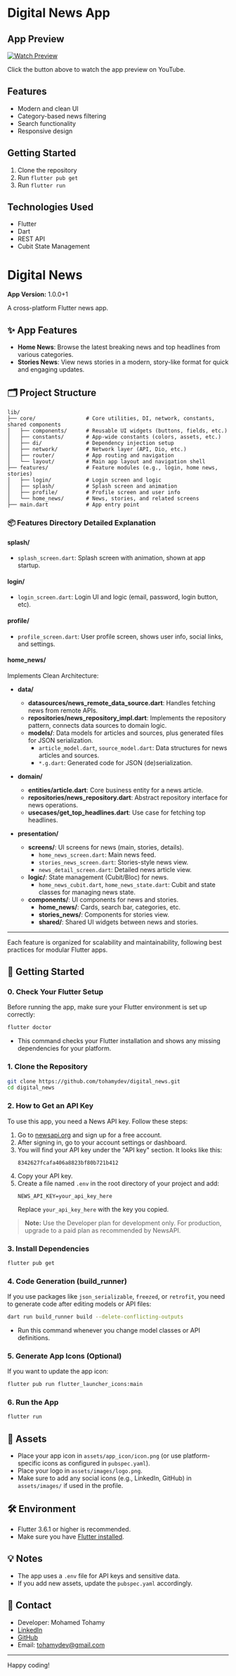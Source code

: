 # Digital News App

## App Preview

[![Watch Preview](https://img.shields.io/badge/YouTube-Watch%20Preview-red)](https://www.youtube.com/shorts/kXqvBi_bCJ8)

Click the button above to watch the app preview on YouTube.

## Features
- Modern and clean UI
- Category-based news filtering
- Search functionality
- Responsive design

## Getting Started
1. Clone the repository
2. Run `flutter pub get`
3. Run `flutter run`

## Technologies Used
- Flutter
- Dart
- REST API
- Cubit State Management

# Digital News

**App Version:** 1.0.0+1

A cross-platform Flutter news app.

## ✨ App Features

- **Home News**: Browse the latest breaking news and top headlines from various categories.
- **Stories News**: View news stories in a modern, story-like format for quick and engaging updates.

## 🗂️ Project Structure

```
lib/
├── core/                # Core utilities, DI, network, constants, shared components
│   ├── components/      # Reusable UI widgets (buttons, fields, etc.)
│   ├── constants/       # App-wide constants (colors, assets, etc.)
│   ├── di/              # Dependency injection setup
│   ├── network/         # Network layer (API, Dio, etc.)
│   ├── router/          # App routing and navigation
│   └── layout/          # Main app layout and navigation shell
├── features/            # Feature modules (e.g., login, home news, stories)
│   ├── login/           # Login screen and logic
│   ├── splash/          # Splash screen and animation
│   ├── profile/         # Profile screen and user info
│   └── home_news/       # News, stories, and related screens
├── main.dart            # App entry point
```

### 📦 Features Directory Detailed Explanation

#### **splash/**
- `splash_screen.dart`: Splash screen with animation, shown at app startup.

#### **login/**
- `login_screen.dart`: Login UI and logic (email, password, login button, etc).

#### **profile/**
- `profile_screen.dart`: User profile screen, shows user info, social links, and settings.

#### **home_news/**
Implements Clean Architecture:

- **data/**
  - **datasources/news_remote_data_source.dart**: Handles fetching news from remote APIs.
  - **repositories/news_repository_impl.dart**: Implements the repository pattern, connects data sources to domain logic.
  - **models/**: Data models for articles and sources, plus generated files for JSON serialization.
    - `article_model.dart`, `source_model.dart`: Data structures for news articles and sources.
    - `*.g.dart`: Generated code for JSON (de)serialization.

- **domain/**
  - **entities/article.dart**: Core business entity for a news article.
  - **repositories/news_repository.dart**: Abstract repository interface for news operations.
  - **usecases/get_top_headlines.dart**: Use case for fetching top headlines.

- **presentation/**
  - **screens/**: UI screens for news (main, stories, details).
    - `home_news_screen.dart`: Main news feed.
    - `stories_news_screen.dart`: Stories-style news view.
    - `news_detail_screen.dart`: Detailed news article view.
  - **logic/**: State management (Cubit/Bloc) for news.
    - `home_news_cubit.dart`, `home_news_state.dart`: Cubit and state classes for managing news state.
  - **components/**: UI components for news and stories.
    - **home_news/**: Cards, search bar, categories, etc.
    - **stories_news/**: Components for stories view.
    - **shared/**: Shared UI widgets between news and stories.

---

Each feature is organized for scalability and maintainability, following best practices for modular Flutter apps.

## 🚀 Getting Started

### 0. Check Your Flutter Setup
Before running the app, make sure your Flutter environment is set up correctly:
```bash
flutter doctor
```
- This command checks your Flutter installation and shows any missing dependencies for your platform.

### 1. Clone the Repository
```bash
git clone https://github.com/tohamydev/digital_news.git
cd digital_news
```

### 2. How to Get an API Key
To use this app, you need a News API key. Follow these steps:

1. Go to [newsapi.org](https://newsapi.org/) and sign up for a free account.
2. After signing in, go to your account settings or dashboard.
3. You will find your API key under the "API key" section. It looks like this:
   ```
   8342627fcafa406a8823bf80b721b412
   ```
4. Copy your API key.
5. Create a file named `.env` in the root directory of your project and add:
   ```env
   NEWS_API_KEY=your_api_key_here
   ```
   Replace `your_api_key_here` with the key you copied.

> **Note:** Use the Developer plan for development only. For production, upgrade to a paid plan as recommended by NewsAPI.

### 3. Install Dependencies
```bash
flutter pub get
```

### 4. Code Generation (build_runner)
If you use packages like `json_serializable`, `freezed`, or `retrofit`, you need to generate code after editing models or API files:
```bash
dart run build_runner build --delete-conflicting-outputs
```
- Run this command whenever you change model classes or API definitions.

### 5. Generate App Icons (Optional)
If you want to update the app icon:
```bash
flutter pub run flutter_launcher_icons:main
```

### 6. Run the App
```bash
flutter run
```

## 📱 Assets
- Place your app icon in `assets/app_icon/icon.png` (or use platform-specific icons as configured in `pubspec.yaml`).
- Place your logo in `assets/images/logo.png`.
- Make sure to add any social icons (e.g., LinkedIn, GitHub) in `assets/images/` if used in the profile.

## 🛠️ Environment
- Flutter 3.6.1 or higher is recommended.
- Make sure you have [Flutter installed](https://docs.flutter.dev/get-started/install).

## 💡 Notes
- The app uses a `.env` file for API keys and sensitive data.
- If you add new assets, update the `pubspec.yaml` accordingly.

## 🤝 Contact
- Developer: Mohamed Tohamy
- [LinkedIn](https://linkedin.com/in/tohamydev)
- [GitHub](https://github.com/tohamydev)
- Email: tohamydev@gmail.com

---

Happy coding!

